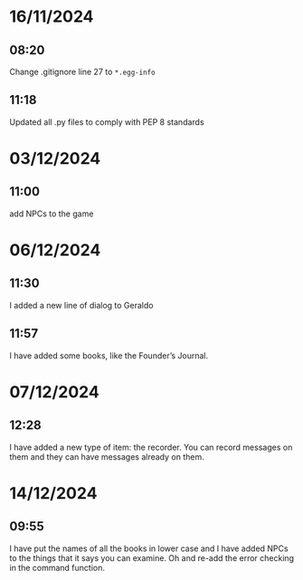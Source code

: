 # 16/11/2024

## 08:20

Change .gitignore line 27 to `*.egg-info`

## 11:18

Updated all .py files to comply with PEP 8 standards

# 03/12/2024

## 11:00

add NPCs to the game

# 06/12/2024

## 11:30

I added a new line of dialog to Geraldo

## 11:57

I have added some books, like the Founder’s Journal.

# 07/12/2024

## 12:28

I have added a new type of item: the recorder. You can record messages on them and they can have messages already on them.

# 14/12/2024

## 09:55

I have put the names of all the books in lower case and I have added NPCs to the things that it says you can examine. Oh and re-add the error checking in the command function.
